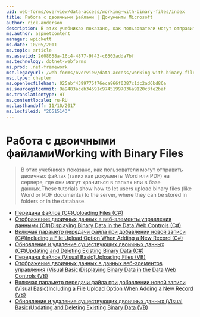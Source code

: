 ```yaml
---
uid: web-forms/overview/data-access/working-with-binary-files/index
title: Работа с двоичными файлами | Документы Microsoft
author: rick-anderson
description: В этих учебниках показано, как пользователи могут отправить двоичных файлах (таких как документы Word или PDF) на сервере, где они могут храниться в папках или в базе данных.
ms.author: aspnetcontent
manager: wpickett
ms.date: 10/05/2011
ms.topic: article
ms.assetid: 2d08658a-16c4-4877-9f43-c6503adda7bf
ms.technology: dotnet-webforms
ms.prod: .net-framework
msc.legacyurl: /web-forms/overview/data-access/working-with-binary-files
msc.type: chapter
ms.openlocfilehash: 025abf4399775f76eca866f0387c1dc2ad6bd86a
ms.sourcegitcommit: 9a9483aceb34591c97451997036a9120c3fe2baf
ms.translationtype: HT
ms.contentlocale: ru-RU
ms.lasthandoff: 11/10/2017
ms.locfileid: "26515143"
---
```

<a name="working-with-binary-files"></a><span data-ttu-id="0cdb9-103">Работа с двоичными файлами</span><span class="sxs-lookup"><span data-stu-id="0cdb9-103">Working with Binary Files</span></span>
====================
> <span data-ttu-id="0cdb9-104">В этих учебниках показано, как пользователи могут отправить двоичных файлах (таких как документы Word или PDF) на сервере, где они могут храниться в папках или в базе данных.</span><span class="sxs-lookup"><span data-stu-id="0cdb9-104">These tutorials show how to let users upload binary files (like Word or PDF documents) to the server, where they can be stored in folders or in the database.</span></span>


- [<span data-ttu-id="0cdb9-105">Передача файлов (C#)</span><span class="sxs-lookup"><span data-stu-id="0cdb9-105">Uploading Files (C#)</span></span>](uploading-files-cs.md)
- [<span data-ttu-id="0cdb9-106">Отображение двоичных данных в веб-элементы управления данными (C#)</span><span class="sxs-lookup"><span data-stu-id="0cdb9-106">Displaying Binary Data in the Data Web Controls (C#)</span></span>](displaying-binary-data-in-the-data-web-controls-cs.md)
- [<span data-ttu-id="0cdb9-107">Включая параметр передачи файла при добавлении новой записи (C#)</span><span class="sxs-lookup"><span data-stu-id="0cdb9-107">Including a File Upload Option When Adding a New Record (C#)</span></span>](including-a-file-upload-option-when-adding-a-new-record-cs.md)
- [<span data-ttu-id="0cdb9-108">Обновление и удаление существующих двоичных данных (C#)</span><span class="sxs-lookup"><span data-stu-id="0cdb9-108">Updating and Deleting Existing Binary Data (C#)</span></span>](updating-and-deleting-existing-binary-data-cs.md)
- [<span data-ttu-id="0cdb9-109">Передача файлов (Visual Basic)</span><span class="sxs-lookup"><span data-stu-id="0cdb9-109">Uploading Files (VB)</span></span>](uploading-files-vb.md)
- [<span data-ttu-id="0cdb9-110">Отображение двоичных данных в данных веб-элементов управления (Visual Basic)</span><span class="sxs-lookup"><span data-stu-id="0cdb9-110">Displaying Binary Data in the Data Web Controls (VB)</span></span>](displaying-binary-data-in-the-data-web-controls-vb.md)
- [<span data-ttu-id="0cdb9-111">Включая параметр передачи файла при добавлении новой записи (Visual Basic)</span><span class="sxs-lookup"><span data-stu-id="0cdb9-111">Including a File Upload Option When Adding a New Record (VB)</span></span>](including-a-file-upload-option-when-adding-a-new-record-vb.md)
- [<span data-ttu-id="0cdb9-112">Обновление и удаление существующих двоичных данных (Visual Basic)</span><span class="sxs-lookup"><span data-stu-id="0cdb9-112">Updating and Deleting Existing Binary Data (VB)</span></span>](updating-and-deleting-existing-binary-data-vb.md)
